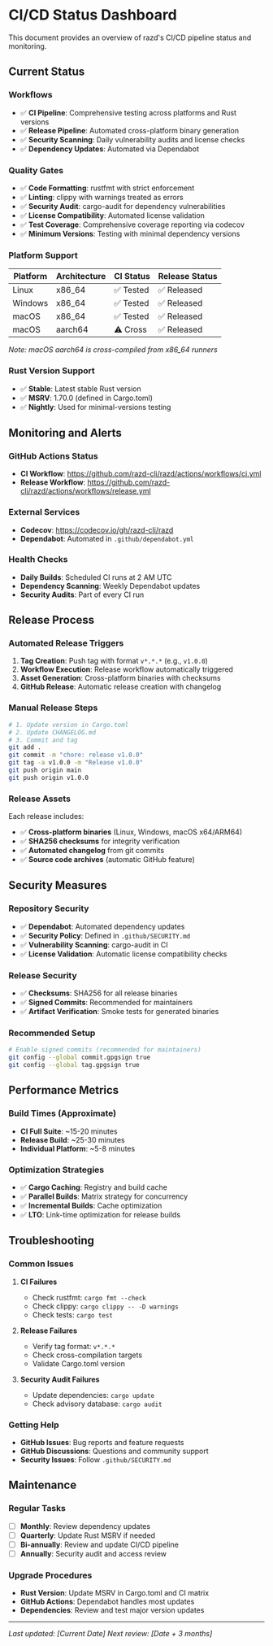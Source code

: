 # CI/CD Status Dashboard

This document provides an overview of razd's CI/CD pipeline status and monitoring.

## Current Status

### Workflows
- ✅ **CI Pipeline**: Comprehensive testing across platforms and Rust versions
- ✅ **Release Pipeline**: Automated cross-platform binary generation
- ✅ **Security Scanning**: Daily vulnerability audits and license checks
- ✅ **Dependency Updates**: Automated via Dependabot

### Quality Gates
- ✅ **Code Formatting**: rustfmt with strict enforcement
- ✅ **Linting**: clippy with warnings treated as errors
- ✅ **Security Audit**: cargo-audit for dependency vulnerabilities
- ✅ **License Compatibility**: Automated license validation
- ✅ **Test Coverage**: Comprehensive coverage reporting via codecov
- ✅ **Minimum Versions**: Testing with minimal dependency versions

### Platform Support
| Platform | Architecture | CI Status | Release Status |
|----------|-------------|-----------|----------------|
| Linux    | x86_64      | ✅ Tested | ✅ Released    |
| Windows  | x86_64      | ✅ Tested | ✅ Released    |
| macOS    | x86_64      | ✅ Tested | ✅ Released    |
| macOS    | aarch64     | ⚠️ Cross   | ✅ Released    |

*Note: macOS aarch64 is cross-compiled from x86_64 runners*

### Rust Version Support
- ✅ **Stable**: Latest stable Rust version
- ✅ **MSRV**: 1.70.0 (defined in Cargo.toml)
- ✅ **Nightly**: Used for minimal-versions testing

## Monitoring and Alerts

### GitHub Actions Status
- **CI Workflow**: https://github.com/razd-cli/razd/actions/workflows/ci.yml
- **Release Workflow**: https://github.com/razd-cli/razd/actions/workflows/release.yml

### External Services
- **Codecov**: https://codecov.io/gh/razd-cli/razd
- **Dependabot**: Automated in `.github/dependabot.yml`

### Health Checks
- **Daily Builds**: Scheduled CI runs at 2 AM UTC
- **Dependency Scanning**: Weekly Dependabot updates
- **Security Audits**: Part of every CI run

## Release Process

### Automated Release Triggers
1. **Tag Creation**: Push tag with format `v*.*.*` (e.g., `v1.0.0`)
2. **Workflow Execution**: Release workflow automatically triggered
3. **Asset Generation**: Cross-platform binaries with checksums
4. **GitHub Release**: Automatic release creation with changelog

### Manual Release Steps
```bash
# 1. Update version in Cargo.toml
# 2. Update CHANGELOG.md
# 3. Commit and tag
git add .
git commit -m "chore: release v1.0.0"
git tag -a v1.0.0 -m "Release v1.0.0"
git push origin main
git push origin v1.0.0
```

### Release Assets
Each release includes:
- ✅ **Cross-platform binaries** (Linux, Windows, macOS x64/ARM64)
- ✅ **SHA256 checksums** for integrity verification
- ✅ **Automated changelog** from git commits
- ✅ **Source code archives** (automatic GitHub feature)

## Security Measures

### Repository Security
- ✅ **Dependabot**: Automated dependency updates
- ✅ **Security Policy**: Defined in `.github/SECURITY.md`
- ✅ **Vulnerability Scanning**: cargo-audit in CI
- ✅ **License Validation**: Automatic license compatibility checks

### Release Security
- ✅ **Checksums**: SHA256 for all release binaries
- ✅ **Signed Commits**: Recommended for maintainers
- ✅ **Artifact Verification**: Smoke tests for generated binaries

### Recommended Setup
```bash
# Enable signed commits (recommended for maintainers)
git config --global commit.gpgsign true
git config --global tag.gpgsign true
```

## Performance Metrics

### Build Times (Approximate)
- **CI Full Suite**: ~15-20 minutes
- **Release Build**: ~25-30 minutes
- **Individual Platform**: ~5-8 minutes

### Optimization Strategies
- ✅ **Cargo Caching**: Registry and build cache
- ✅ **Parallel Builds**: Matrix strategy for concurrency
- ✅ **Incremental Builds**: Cache optimization
- ✅ **LTO**: Link-time optimization for release builds

## Troubleshooting

### Common Issues
1. **CI Failures**
   - Check rustfmt: `cargo fmt --check`
   - Check clippy: `cargo clippy -- -D warnings`
   - Check tests: `cargo test`

2. **Release Failures**
   - Verify tag format: `v*.*.*`
   - Check cross-compilation targets
   - Validate Cargo.toml version

3. **Security Audit Failures**
   - Update dependencies: `cargo update`
   - Check advisory database: `cargo audit`

### Getting Help
- **GitHub Issues**: Bug reports and feature requests
- **GitHub Discussions**: Questions and community support
- **Security Issues**: Follow `.github/SECURITY.md`

## Maintenance

### Regular Tasks
- [ ] **Monthly**: Review dependency updates
- [ ] **Quarterly**: Update Rust MSRV if needed
- [ ] **Bi-annually**: Review and update CI/CD pipeline
- [ ] **Annually**: Security audit and access review

### Upgrade Procedures
- **Rust Version**: Update MSRV in Cargo.toml and CI matrix
- **GitHub Actions**: Dependabot handles most updates
- **Dependencies**: Review and test major version updates

---

*Last updated: [Current Date]*
*Next review: [Date + 3 months]*
